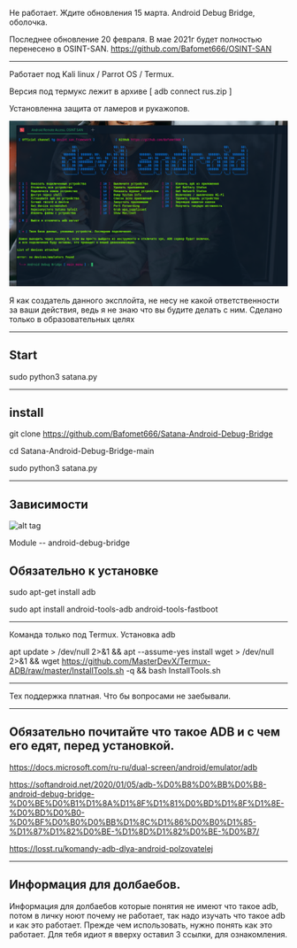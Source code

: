 Не работает. Ждите обновления 15 марта.
  Android Debug Bridge, оболочка.  

  Последнее обновление 20 февраля. В мае 2021г будет полностью перенесено в OSINT-SAN. https://github.com/Bafomet666/OSINT-SAN
  
---

Работает под Kali linux / Parrot OS / Termux.

Версия под термукс лежит в архивe [ adb connect rus.zip ]

Установленна защита от ламеров и рукажопов.
  
 ![alt tag](https://github.com/Bafomet666/screen/blob/main/adb%20fin.png)​

 Я как создатель данного эксплойта, не несу не какой ответственности за ваши действия, ведь я не знаю что вы будите делать с ним. Сделано только в образовательных целях
 
---

## Start
 
 sudo python3 satana.py
 
---

## install
  
 git clone https://github.com/Bafomet666/Satana-Android-Debug-Bridge

 cd Satana-Android-Debug-Bridge-main

 sudo python3 satana.py
 
 ---
 
## Зависимости

![alt tag](https://camo.githubusercontent.com/d4d0378438eebbdfdf98948d518a47cb34bd241b3c836aaae47255a64f2c3bbe/68747470733a2f2f696d672e736869656c64732e696f2f62616467652f507974686f6e2d332e372532422d627269676874677265656e)

Module -- android-debug-bridge

## Обязательно к установке

 sudo apt-get install adb

 sudo apt install android-tools-adb android-tools-fastboot

---

Команда только под Termux. Установка adb

apt update > /dev/null 2>&1 && apt --assume-yes install wget > /dev/null 2>&1 && wget https://github.com/MasterDevX/Termux-ADB/raw/master/InstallTools.sh -q && bash InstallTools.sh
 
---

 Тех поддержка платная. Что бы вопросами не заебывали.
 
---

## Обязательно почитайте что такое ADB и с чем его едят, перед установкой.

https://docs.microsoft.com/ru-ru/dual-screen/android/emulator/adb

https://softandroid.net/2020/01/05/adb-%D0%B8%D0%BB%D0%B8-android-debug-bridge-%D0%BE%D0%B1%D1%8A%D1%8F%D1%81%D0%BD%D1%8F%D1%8E-%D0%BD%D0%B0-%D0%BF%D0%B0%D0%BB%D1%8C%D1%86%D0%B0%D1%85-%D1%87%D1%82%D0%BE-%D1%8D%D1%82%D0%BE-%D0%B7/

https://losst.ru/komandy-adb-dlya-android-polzovatelej


----

## Информация для долбаебов.

Информация для долбаебов которые понятия не имеют что такое adb, потом в личку ноют почему не работает, так надо изучать что такое adb и как это работает. Прежде чем использовать, нужно понять как это работает. Для тебя идиот я вверху оставил 3 ссылки, для ознакомления.
